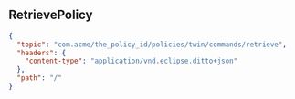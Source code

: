 ## RetrievePolicy

```json
{
  "topic": "com.acme/the_policy_id/policies/twin/commands/retrieve",
  "headers": {
    "content-type": "application/vnd.eclipse.ditto+json"
  },
  "path": "/"
}
```
